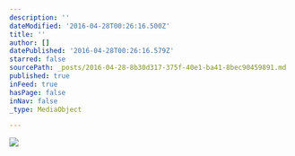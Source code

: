 ```yaml
---
description: ''
dateModified: '2016-04-28T00:26:16.500Z'
title: ''
author: []
datePublished: '2016-04-28T00:26:16.579Z'
starred: false
sourcePath: _posts/2016-04-28-8b30d317-375f-40e1-ba41-8bec90459891.md
published: true
inFeed: true
hasPage: false
inNav: false
_type: MediaObject

---
```

<article style=""><img src="https://the-grid-user-content.s3-us-west-2.amazonaws.com/266b6e96-7f69-4c14-aed9-387505586185.png" /></article>